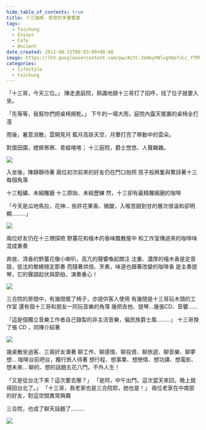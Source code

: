 ```yaml
---
hide_table_of_contents: true
title: 十三咖啡．感官的多重饗宴
tags:
  - Taichung
  - Essays
  - Cafe
  - Ancient
date_created: 2012-08-31T09:03:09+08:00
image: https://lh3.googleusercontent.com/pw/ACtC-3eHbyXNlvgXQe7vLc_YTMkU23bAnN-64D6x4yYTf-vPfByAAj4TdNn6SxUmLc4XtFeMBDKjbncfv__Atk4k9P4MwVmfHBQTUesGCj8u-00j6c2KcYvZRI-1suizRSG26beCt8hvInc-RiIwpTxNE23Iwg=w799-h533-no?authuser=0
categories:
  - lifestyle
  - taichung
---
```


「十三哥，今天三位。」
陳走進庭院，熟識地跟十三哥打了招呼，找了位子就要入坐。

「先等等，我幫你們把桌椅擦乾。」
下午的一場大雨，庭院內露天擺置的桌椅全打溼

雨後，暑意消散，雲開見月
藍月高掛天空，月暈打亮了移動中的雲朵。

對面田園，蟋蟀窸窸、青蛙喀喀；
十三庭院，爵士悠悠、人聲雜雜。

![](https://lh3.googleusercontent.com/pw/ACtC-3e40tExXayUTg_kuUBf5NzV7AJ7lSiXdLOxDnGMvklkGNclm42DuH287ECjGwevbGilVSaYmHrmHxGNNof2r_kK7u9ZcWzP4ZGOeD77QZzgDitIinStWLhZdO-EDpFTtuUhUz7zOL5x5SLTKN2ovenpVA=s800-no?authuser=0)

入坐後，陳靜靜待著
兩位初次前來的好友仍在門口拍照
孩子般興奮與驚訝著十三每個角落

十三粗礦、未細雕磨
十三原始、未經歷練
然，十三卻有最精雕細磨的咖啡

「今天是瓜地馬拉，花神…
些許花果香、微酸，入喉苦甜到甘的層次很溫和卻明顯………」

![](https://lh3.googleusercontent.com/pw/ACtC-3dtQWpte9Yav4irQLRQpkZX30t01P78PtqPxXGJ9d1JQMR7ariUmTYe8DE7S59eYTt7dt_-T25-bm1-6ErSpWa6cyI_snayeD1DfoY2gwXtWi-BPunrkug7ym4STRICtCUU2uao3uPvTyfsBfsmBx0ihg=w533-h799-no?authuser=0)

兩位好友仍在十三裡探險
野薑花和檜木的香味飄散屋中
和工作室傳過來的咖啡味混成重奏

奔放、清香的野薑花像小喇叭，高亢的聲響喚起關注
沈重、濃厚的檜木香是定音鼓，低沈的縈繞穩定節奏
而隨著烘焙、烹煮，味道也跟著改變的咖啡香
是主奏提琴，它的聲調起伏與節拍，演奏重心！

![](https://lh3.googleusercontent.com/pw/ACtC-3erdragBd-t6BLYxlv-sUUKJm1iQpneJqvgAtbD-dzVWPB6i1mAI_L_t8ADIEakth1UHYSjZqdXIgbi79fWiZJ4P_ZboEhQ5reEaVxt6c4SOYrvPeZ3j44paV-Z1fp2Tisbxk8jjIpWfLJoBgvxLrw6rw=w799-h533-no?authuser=0)

三合院的房間中，有幾間擺了椅子，亦提供客人使用
有幾間是十三哥玩木頭的工作室
還有個十三哥和朋友一同玩音樂的角落
幾把吉他、提琴…幾張CD、音響……

「這是個獨立音樂工作者自己錄製的非主流音樂，偏民族爵士風………」
十三哥換了張 CD ，同陳介紹著

![](https://lh3.googleusercontent.com/pw/ACtC-3ewZJw7nG0chBrZWC0j4lCHMoCfAwz-ohQHMSonuuQeooomqCOuQ56J8jIW-xGgbUlYp4bq70oRUv1h_EjQRoh78lxWinjVtglhn-3-v_R3g5MX9bLUE6_zZ_4r8gRENKVzj3n1iKz3bs8s4WucBnraiw=w533-h799-no?authuser=0)

幾桌散坐過客、三兩好友湊著
聊工作、聊感情、聊投資、聊旅遊、聊音樂、聊夢想…
咖啡台前吧台，獨行旅人待著
想行程、想事業、想戀情、想功課、想電影、想未來…
聊的、想的話題五花八門，不外人生！

「又是從台北下來？這次要去哪？」
「是阿，中午出門。這次當天來回，晚上就得回台北了。」
「十三哥，我老家也是三合院耶，她也是！」
兩位老家在中南部的好友，對這空間異常興趣

三合院，也成了聊天話題了………

![](https://lh3.googleusercontent.com/pw/ACtC-3eHbyXNlvgXQe7vLc_YTMkU23bAnN-64D6x4yYTf-vPfByAAj4TdNn6SxUmLc4XtFeMBDKjbncfv__Atk4k9P4MwVmfHBQTUesGCj8u-00j6c2KcYvZRI-1suizRSG26beCt8hvInc-RiIwpTxNE23Iwg=w799-h533-no?authuser=0)
